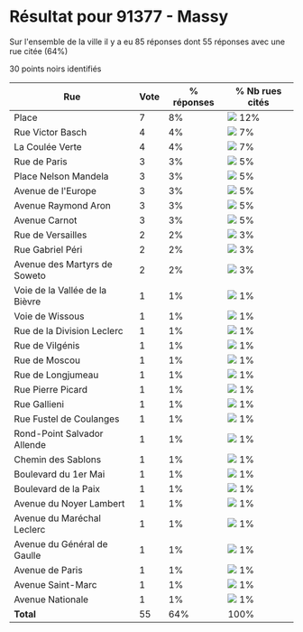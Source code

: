 # Résultat pour 91377 - Massy

Sur l'ensemble de la ville il y a eu 85 réponses dont 55 réponses avec une rue citée (64%)

30 points noirs identifiés

| Rue | Vote | % réponses | % Nb rues cités|
|-----|------|------------|----------------|
| Place | 7 | 8% | <img src="../../img/bar_12.gif" />&nbsp;12%|
| Rue Victor Basch | 4 | 4% | <img src="../../img/bar_7.gif" />&nbsp;7%|
| La Coulée Verte | 4 | 4% | <img src="../../img/bar_7.gif" />&nbsp;7%|
| Rue de Paris | 3 | 3% | <img src="../../img/bar_5.gif" />&nbsp;5%|
| Place Nelson Mandela | 3 | 3% | <img src="../../img/bar_5.gif" />&nbsp;5%|
| Avenue de l'Europe | 3 | 3% | <img src="../../img/bar_5.gif" />&nbsp;5%|
| Avenue Raymond Aron | 3 | 3% | <img src="../../img/bar_5.gif" />&nbsp;5%|
| Avenue Carnot | 3 | 3% | <img src="../../img/bar_5.gif" />&nbsp;5%|
| Rue de Versailles | 2 | 2% | <img src="../../img/bar_3.gif" />&nbsp;3%|
| Rue Gabriel Péri | 2 | 2% | <img src="../../img/bar_3.gif" />&nbsp;3%|
| Avenue des Martyrs de Soweto | 2 | 2% | <img src="../../img/bar_3.gif" />&nbsp;3%|
| Voie de la Vallée de la Bièvre | 1 | 1% | <img src="../../img/bar_1.gif" />&nbsp;1%|
| Voie de Wissous | 1 | 1% | <img src="../../img/bar_1.gif" />&nbsp;1%|
| Rue de la Division Leclerc | 1 | 1% | <img src="../../img/bar_1.gif" />&nbsp;1%|
| Rue de Vilgénis | 1 | 1% | <img src="../../img/bar_1.gif" />&nbsp;1%|
| Rue de Moscou | 1 | 1% | <img src="../../img/bar_1.gif" />&nbsp;1%|
| Rue de Longjumeau | 1 | 1% | <img src="../../img/bar_1.gif" />&nbsp;1%|
| Rue Pierre Picard | 1 | 1% | <img src="../../img/bar_1.gif" />&nbsp;1%|
| Rue Gallieni | 1 | 1% | <img src="../../img/bar_1.gif" />&nbsp;1%|
| Rue Fustel de Coulanges | 1 | 1% | <img src="../../img/bar_1.gif" />&nbsp;1%|
| Rond-Point Salvador Allende | 1 | 1% | <img src="../../img/bar_1.gif" />&nbsp;1%|
| Chemin des Sablons | 1 | 1% | <img src="../../img/bar_1.gif" />&nbsp;1%|
| Boulevard du 1er Mai | 1 | 1% | <img src="../../img/bar_1.gif" />&nbsp;1%|
| Boulevard de la Paix | 1 | 1% | <img src="../../img/bar_1.gif" />&nbsp;1%|
| Avenue du Noyer Lambert | 1 | 1% | <img src="../../img/bar_1.gif" />&nbsp;1%|
| Avenue du Maréchal Leclerc | 1 | 1% | <img src="../../img/bar_1.gif" />&nbsp;1%|
| Avenue du Général de Gaulle | 1 | 1% | <img src="../../img/bar_1.gif" />&nbsp;1%|
| Avenue de Paris | 1 | 1% | <img src="../../img/bar_1.gif" />&nbsp;1%|
| Avenue Saint-Marc | 1 | 1% | <img src="../../img/bar_1.gif" />&nbsp;1%|
| Avenue Nationale | 1 | 1% | <img src="../../img/bar_1.gif" />&nbsp;1%|
| **Total** | 55 | 64% | 100%|
